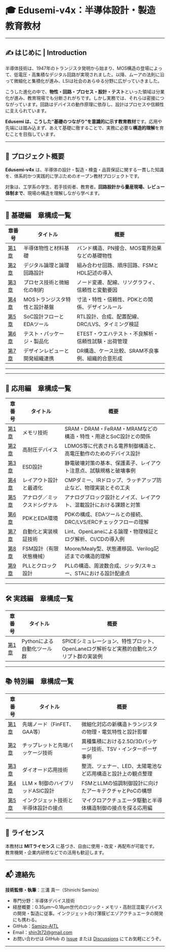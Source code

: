# 🎓 Edusemi-v4x：半導体設計・製造 教育教材

---

## ✍️ はじめに | Introduction

半導体技術は、1947年のトランジスタ発明から始まり、MOS構造の登場によって、低電圧・高集積なデジタル回路が実現されました。以降、ムーアの法則に沿って微細化と集積化が進み、LSIは社会のあらゆる分野に広がっていきました。

こうした進化の中で、**物性・回路・プロセス・設計・テスト**といった領域は分業化が進み、教育現場でも分断されがちです。しかし実務では、それらは密接につながっています。回路はデバイスの動作原理に依存し、設計はプロセスや信頼性に支えられています。

**Edusemi は、こうした“基礎のつながり”を意識的に示す教育教材**です。応用や先端には踏み込まず、あえて基礎に徹することで、実務に必要な**構造的理解**を育むことを目指しています。

---

## 📘 プロジェクト概要

**Edusemi-v4x** は、半導体の設計・製造・検査・品質保証に関する一貫した知識を、体系的かつ実践的に学ぶためのオープン教材プロジェクトです。

対象は、工学系の学生、若手技術者、教育者。**回路設計から量産現場、レビュー体制まで**、現場の構造を理解しながら学べます。

---

## 🧭 基礎編　章構成一覧

| 章番号 | タイトル | 概要 |
|--------|----------|------|
| [第1章](chapter1_materials/README.md) | 半導体物性と材料基礎 | バンド構造、PN接合、MOS電界効果などの基礎物性 |
| [第2章](chapter2_comb_logic/README.md) | デジタル論理と論理回路設計 | 組み合わせ回路、順序回路、FSMとHDL記述の導入 |
| [第3章](chapter3_process_variation/README.md) | プロセス技術と微細化の制約 | ノード変遷、配線、リソグラフィ、信頼性と変動要因 |
| [第4章](chapter4_mos_characteristics/README.md) | MOSトランジスタ特性と設計基盤 | 寸法・特性・信頼性、PDKとの関係、デザインルール |
| [第5章](chapter5_soc_design_flow/README.md) | SoC設計フローとEDAツール | RTL設計、合成、配置配線、DRC/LVS、タイミング検証 |
| [第6章](chapter6_test_and_package/README.md) | テスト・パッケージ・製品化 | ETEST・ウエハテスト・不良解析・信頼性試験・出荷管理 |
| [第7章](chapter7_design_review_and_org/README.md) | デザインレビューと開発組織連携 | DR構造、ケース比較、SRAM不良事例、組織的合意形成 |

---

---

## 🧩 応用編　章構成一覧

| 章番号 | タイトル | 概要 |
|--------|----------|------|
| [第1章](d_chapter1_memory_technologies/README.md) | メモリ技術 | SRAM・DRAM・FeRAM・MRAMなどの構造・特性・用途とSoC設計との関係 |
| [第2章](d_chapter2_high_voltage_devices/README.md) | 高耐圧デバイス | LDMOS等に代表される電界制御構造と、高電圧動作のためのデバイス設計 |
| [第3章](d_chapter3_esd_protection_design/README.md) | ESD設計 | 静電破壊対策の基本、保護素子、レイアウト注意点、試験規格と破壊事例 |
| [第4章](d_chapter4_layout_optimization/README.md) | レイアウト設計と最適化 | CMPダミー、IRドロップ、ラッチアップ防止など、物理実装とその工夫 |
| [第5章](d_chapter5_analog_mixed_signal/README.md) | アナログ／ミックスドシグナル | アナログブロック設計とノイズ、レイアウト、混載設計における課題と対策 |
| [第6章](d_chapter6_pdk_and_eda_environment/README.md) | PDKとEDA環境 | PDKの構成、EDAツールとの接続、DRC/LVS/ERCチェックフローの理解 |
| [第7章](d_chapter7_automation_and_verification/README.md) | 自動化と実装検証技術 | Lint、OpenLaneによる論理・物理検証とログ解析、CI/CDの導入例 |
| [第8章](d_chapter8_fsm_design_basics/README.md) | FSM設計（有限状態機械） | Moore/Mealy型、状態遷移図、Verilog記述までの構造的理解 |
| [第9章](d_chapter9_pll_and_clock_design/README.md) | PLLとクロック設計 | PLLの構造、周波数合成、ジッタ/スキュー、STAにおける設計配慮点 |

---

## 🛠 実践編　章構成一覧

| 章番号 | タイトル | 概要 |
|--------|----------|------|
| [第1章](e_chapter1_python_automation_tools/README.md) | Pythonによる自動化ツール群 | SPICEシミュレーション、特性プロット、OpenLaneログ解析など実務的自動化スクリプト群の実装例 |

---

## 📚 特別編　章構成一覧

| 章番号 | タイトル | 概要 |
|--------|----------|------|
| [第1章](f_chapter1_advanced_nodes/README.md) | 先端ノード（FinFET、GAA等） | 微細化対応の新構造トランジスタの物理・電気特性と設計影響 |
| [第2章](f_chapter2_chiplet_and_packaging/README.md) | チップレットと先端パッケージ技術 | 異種集積における2.5D/3Dパッケージ技術、TSV・インターポーザ事例 |
| [第3章](f_chapter3_diode_applications/README.md) | ダイオード応用技術 | 整流、ツェナー、LED、太陽電池など応用構造と設計上の観点整理 |
| [第4章](f_chapter4_llm_control_hybrid/README.md) | LLM × 制御のハイブリッドASIC設計 | FSMとLLMの協調制御設計に向けたアーキテクチャとPoCの構想 |
| [第5章](f_chapter5_inkjet_and_semiconductor/README.md) | インクジェット技術と半導体設計の接点 | マイクロアクチュエータ駆動と半導体構造制御の接点を探る応用編 |

---

## 📄 ライセンス

本教材は **MITライセンス** に基づき、自由に使用・改変・再配布が可能です。  
教育機関・企業内研修などでの活用も歓迎します。

---

## 📬 連絡先

**技術監修・執筆**：三溝 真一（Shinichi Samizo）  
- 専門分野：半導体デバイス技術  
- 経歴概要：0.35µm〜0.18µm世代のロジック・メモリ・高耐圧混載デバイスの開発・製造に従事。インクジェット向け薄膜ピエゾアクチュエータの開発にも携わる。  
- GitHub：[Samizo-AITL](https://github.com/Samizo-AITL)  
- Email：shin3t72@gmail.com  
- お問い合わせは GitHub の [Issue](https://github.com/Samizo-AITL/Edusemi-v4x/issues) または [Discussions](https://github.com/Samizo-AITL/Edusemi-v4x/discussions) にてお気軽にどうぞ。

---
